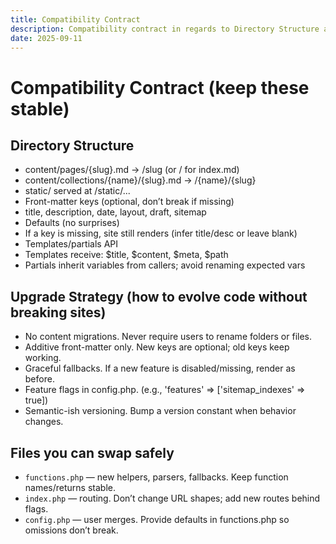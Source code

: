 ```yaml
---
title: Compatibility Contract
description: Compatibility contract in regards to Directory Structure and how to evolve code without breaking sites.
date: 2025-09-11
---
```


# Compatibility Contract (keep these stable)
## Directory Structure
- content/pages/{slug}.md → /slug (or / for index.md)
- content/collections/{name}/{slug}.md → /{name}/{slug}
- static/ served at /static/...
- Front-matter keys (optional, don’t break if missing)
- title, description, date, layout, draft, sitemap
- Defaults (no surprises)
- If a key is missing, site still renders (infer title/desc or leave blank)
- Templates/partials API
- Templates receive: $title, $content, $meta, $path
- Partials inherit variables from callers; avoid renaming expected vars

## Upgrade Strategy (how to evolve code without breaking sites)
- No content migrations. Never require users to rename folders or files.
- Additive front-matter only. New keys are optional; old keys keep working.
- Graceful fallbacks. If a new feature is disabled/missing, render as before.
- Feature flags in config.php. (e.g., 'features' => ['sitemap_indexes' => true])
- Semantic-ish versioning. Bump a version constant when behavior changes.

## Files you can swap safely
- `functions.php` — new helpers, parsers, fallbacks. Keep function names/returns stable.
- `index.php` — routing. Don’t change URL shapes; add new routes behind flags.
- `config.php` — user merges. Provide defaults in functions.php so omissions don’t break.